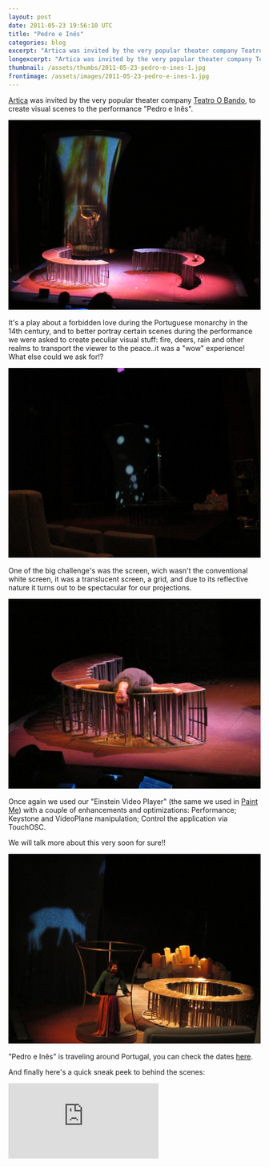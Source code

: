 ```yaml
---
layout: post
date: 2011-05-23 19:56:10 UTC
title: "Pedro e Inês"
categories: blog
excerpt: "Artica was invited by the very popular theater company Teatro O Bando, to create visual scenes to the performance \"Pedro e Inês\"."
longexcerpt: "Artica was invited by the very popular theater company Teatro O Bando, to create visual scenes to the performance \"Pedro e Inês\".It\'s a play about a forbidden love during the Portuguese monarchy in the 14th century, and to better portray certain scenes during the performance we were asked to create peculiar visual stuff: fire, deers, rain and other realms to transport the viewer to the peace..it was a \"wow\" experience! What else could we ask for!?"
thumbnail: /assets/thumbs/2011-05-23-pedro-e-ines-1.jpg
frontimage: /assets/images/2011-05-23-pedro-e-ines-1.jpg
---
```


<a href="http://artica.cc">Artica</a> was invited by the very popular theater company <a href="http://www.obando.pt/">Teatro O Bando</a>, to create visual scenes to the performance "Pedro e Inês".

<a href="http://www.artica.cc/blog/wp-content/uploads/2011/05/IMG_1933.jpg"><img class="postimage" src="/assets/images/2011-05-23-pedro-e-ines-1.jpg"/></a>

It's a play about a forbidden love during the Portuguese monarchy in the 14th century, and to better portray certain scenes during the performance we were asked to create peculiar visual stuff: fire, deers, rain and other realms to transport the viewer to the peace..it was a "wow" experience! What else could we ask for!?

<a href="http://www.artica.cc/blog/wp-content/uploads/2011/05/IMG_1988.jpg"><img class="postimage" src="/assets/images/2011-05-23-pedro-e-ines-2.jpg"/></a>

One of the big challenge's was the screen, wich wasn't the conventional white screen, it was a translucent screen,  a grid, and due to its reflective nature it turns out to be spectacular for our projections.

<a href="http://www.artica.cc/blog/wp-content/uploads/2011/05/IMG_1924.jpg"><img class="postimage" src="/assets/images/2011-05-23-pedro-e-ines-3.jpg"/></a>

Once again we used our "Einstein Video Player" (the same we used in <a href="http://www.youtube.com/watch?v=xwja_nB1PI0&amp;feature=player_embedded">Paint Me</a>) with a couple of enhancements and optimizations:
Performance;
Keystone and VideoPlane manipulation;
Control the application via TouchOSC.

We will talk more about this very soon for sure!!

<a href="http://www.artica.cc/blog/wp-content/uploads/2011/05/IMG_1890.jpg"><img class="postimage" src="/assets/images/2011-05-23-pedro-e-ines-4.jpg"/></a>

"Pedro e Inês" is traveling around Portugal, you can check the dates <a href="http://www.obando.pt/newsletter/pedroeines/pedroeines.htm">here</a>.

And finally here's a quick sneak peek to behind the scenes:
<div class="video-container"><iframe src="http://player.vimeo.com/video/24128832?title=0&amp;byline=0&amp;portrait=0" frameborder="0" allowfullscreen></iframe></div>